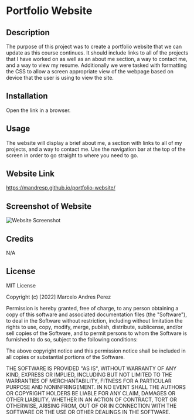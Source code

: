 # Portfolio Website

## Description

The purpose of this project was to create a portfolio website that we can update as this course continues. It should include links to all of the projects that I have worked on as well as an about me section, a way to contact me, and a way to view my resume. Additionally we were tasked with formatting the CSS to allow a screen appropriate view of the webpage based on device that the user is using to view the site.

## Installation

Open the link in a browser.

## Usage

The website will display a brief about me, a section with links to all of my projects, and a way to contact me. Use the navigation bar at the top of the screen in order to go straight to where you need to go.

## Website Link

https://mandresp.github.io/portfolio-website/

## Screenshot of Website

![Website Screenshot](./Develop/assets/images/PortfolioWebsite%20Screenshot.png)

## Credits

N/A

## License

MIT License

Copyright (c) [2022] Marcelo Andres Perez

Permission is hereby granted, free of charge, to any person obtaining a copy
of this software and associated documentation files (the "Software"), to deal
in the Software without restriction, including without limitation the rights
to use, copy, modify, merge, publish, distribute, sublicense, and/or sell
copies of the Software, and to permit persons to whom the Software is
furnished to do so, subject to the following conditions:

The above copyright notice and this permission notice shall be included in all
copies or substantial portions of the Software.

THE SOFTWARE IS PROVIDED "AS IS", WITHOUT WARRANTY OF ANY KIND, EXPRESS OR
IMPLIED, INCLUDING BUT NOT LIMITED TO THE WARRANTIES OF MERCHANTABILITY,
FITNESS FOR A PARTICULAR PURPOSE AND NONINFRINGEMENT. IN NO EVENT SHALL THE
AUTHORS OR COPYRIGHT HOLDERS BE LIABLE FOR ANY CLAIM, DAMAGES OR OTHER
LIABILITY, WHETHER IN AN ACTION OF CONTRACT, TORT OR OTHERWISE, ARISING FROM,
OUT OF OR IN CONNECTION WITH THE SOFTWARE OR THE USE OR OTHER DEALINGS IN THE
SOFTWARE.
